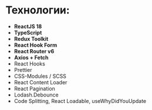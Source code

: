 # Технологии:
- **ReactJS 18**
- **TypeScript**
- **Redux Toolkit** 
- **React Hook Form** 
- **React Router v6** 
- **Axios + Fetch** 
- React Hooks 
- Prettier 
- CSS-Modules / SCSS 
- React Content Loader 
- React Pagination 
- Lodash.Debounce
- Code Splitting, React Loadable, useWhyDidYouUpdate
